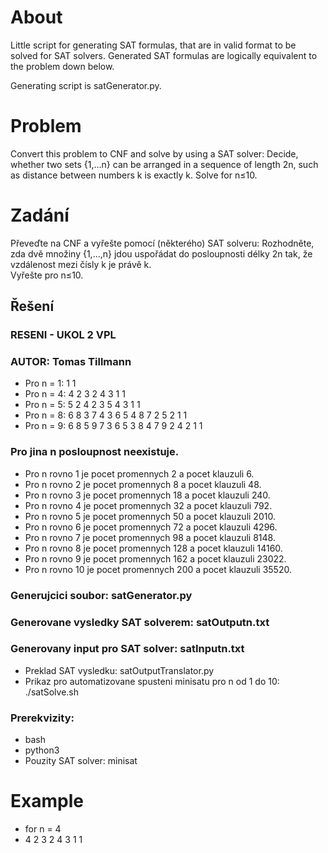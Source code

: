 # About
Little script for generating SAT formulas, that are in valid format to be solved for SAT solvers. Generated SAT formulas are logically equivalent to the problem down below. 

Generating script is satGenerator.py.

# Problem
Convert this problem to CNF and solve by using a SAT solver: Decide, whether two sets {1,...n} can be arranged in a sequence of length 2n, such as distance between numbers k is exactly k.
Solve for n≤10.

# Zadání
Převeďte na CNF a vyřešte pomocí (některého) SAT solveru:  Rozhodněte, zda dvě množiny {1,...,n} jdou uspořádat do posloupnosti délky 2n tak, že vzdálenost mezi čísly k je právě k.  
Vyřešte pro n≤10.

## Řešení
### RESENI - UKOL 2 VPL
### AUTOR: Tomas Tillmann

* Pro n = 1: 1 1 
* Pro n = 4: 4 2 3 2 4 3 1 1 
* Pro n = 5: 5 2 4 2 3 5 4 3 1 1 
* Pro n = 8: 6 8 3 7 4 3 6 5 4 8 7 2 5 2 1 1 
* Pro n = 9: 6 8 5 9 7 3 6 5 3 8 4 7 9 2 4 2 1 1 

### Pro jina n posloupnost neexistuje.

* Pro n rovno 1 je pocet promennych 2 a pocet klauzuli 6.
* Pro n rovno 2 je pocet promennych 8 a pocet klauzuli 48.
* Pro n rovno 3 je pocet promennych 18 a pocet klauzuli 240.
* Pro n rovno 4 je pocet promennych 32 a pocet klauzuli 792.
* Pro n rovno 5 je pocet promennych 50 a pocet klauzuli 2010.
* Pro n rovno 6 je pocet promennych 72 a pocet klauzuli 4296.
* Pro n rovno 7 je pocet promennych 98 a pocet klauzuli 8148.
* Pro n rovno 8 je pocet promennych 128 a pocet klauzuli 14160.
* Pro n rovno 9 je pocet promennych 162 a pocet klauzuli 23022.
* Pro n rovno 10 je pocet promennych 200 a pocet klauzuli 35520.

### Generujcici soubor: satGenerator.py
### Generovane vysledky SAT solverem: satOutputn.txt
### Generovany input pro SAT solver: satInputn.txt

* Preklad SAT vysledku: satOutputTranslator.py
* Prikaz pro automatizovane spusteni minisatu pro n od 1 do 10: ./satSolve.sh

### Prerekvizity:
* bash
* python3
* Pouzity SAT solver: minisat


# Example
* for n = 4
* 4 2 3 2 4 3 1 1
